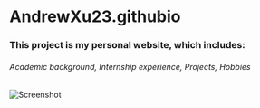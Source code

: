 # AndrewXu23.githubio
### This project is my personal website, which includes: 
###### Academic background, Internship experience, Projects, Hobbies
![Screenshot]((https://sm.ms/image/gja2MiczQusLd6w))
